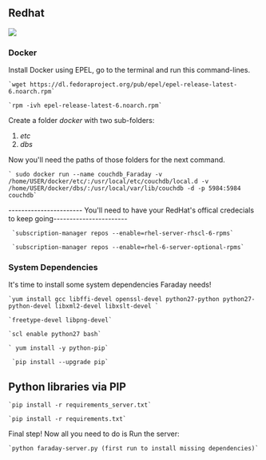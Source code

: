 ## Redhat
![](https://raw.githubusercontent.com/wiki/infobyte/faraday/images/faraday_redhat.jpeg)
### Docker
Install Docker using EPEL, go to the terminal and run this command-lines.

    `wget https://dl.fedoraproject.org/pub/epel/epel-release-latest-6.noarch.rpm`

    `rpm -ivh epel-release-latest-6.noarch.rpm`

Create a folder _docker_ with two sub-folders: 

   1. _etc_
   2. _dbs_

Now you'll need the paths of those folders for the next command.

    ` sudo docker run --name couchdb_Faraday -v /home/USER/docker/etc/:/usr/local/etc/couchdb/local.d -v /home/USER/docker/dbs/:/usr/local/var/lib/couchdb -d -p 5984:5984 couchdb`



----------------------- You'll need to have your RedHat's offical credecials to keep going-----------------------



     `subscription-manager repos --enable=rhel-server-rhscl-6-rpms`

     `subscription-manager repos --enable=rhel-6-server-optional-rpms`

### System Dependencies 

It's time to install some system dependencies Faraday needs!

    `yum install gcc libffi-devel openssl-devel python27-python python27-python-devel libxml2-devel libxslt-devel `

    `freetype-devel libpng-devel`

    `scl enable python27 bash`

    ` yum install -y python-pip`

     `pip install --upgrade pip`

## Python libraries via PIP

    `pip install -r requirements_server.txt`

    `pip install -r requirements.txt`

Final step! Now all you need to do is Run the server:

    `python faraday-server.py (first run to install missing dependencies)`


